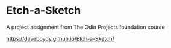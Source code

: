# Etch-a-Sketch

A project assignment from The Odin Projects foundation course

https://daveboydy.github.io/Etch-a-Sketch/
